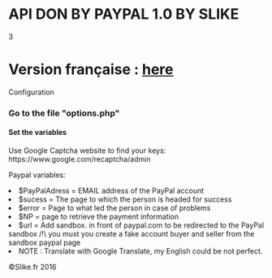 <html>
  <head>
    <title>API DON BY PAYPAL 1.0 BY SLIKE</title>
  </head>
  <body>
  <h1>API DON BY PAYPAL 1.0 BY SLIKE</h1>3
  <h1>Version française : <a href="https://github.com/Slik3/PayPal-Don/blob/master/README.md">here</a></h1
  <h2>Configuration</h2>
    <h3>Go to the file "options.php"</h3>
      <h4>Set the variables</h4>
      <p>Use Google Captcha website to find your keys: https://www.google.com/recaptcha/admin</p>
      <p>Paypal variables:</p>
        <li>  $PayPalAdress = EMAIL address of the PayPal account<br>
        <li>  $sucess = The page to which the person is headed for success<br>
        <li>  $error = Page to what led the person in case of problems<br>
        <li>  $NP = page to retrieve the payment information <br>
        <li> $url = Add sandbox. in front of paypal.com to be redirected to the PayPal sandbox /!\ you must you create a fake account buyer and seller from the sandbox paypal page 
        <li> NOTE : Translate with Google Translate, my English could be not perfect.
  </body>
  <footer>
    <p>&copy;Slike.fr 2016</p>
</html>
